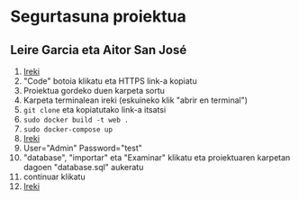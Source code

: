 # Segurtasuna proiektua
## Leire Garcia eta Aitor San José

1. [Ireki](https://github.com/leiregarcor/Segurtasuna)
2. "Code" botoia klikatu eta HTTPS link-a kopiatu
3. Proiektua gordeko duen karpeta sortu
4. Karpeta terminalean ireki (eskuineko klik "abrir en terminal")
5. `git clone` eta kopiatutako link-a itsatsi
6. `sudo docker build -t web .`
7. `sudo docker-compose up`
8. [Ireki](http://localhost:8890)
9. User="Admin" Password="test"
10. "database", "importar" eta "Examinar" klikatu eta proiektuaren karpetan dagoen "database.sql" aukeratu
11. continuar klikatu
12. [Ireki](http://localhost:81/login.php)
